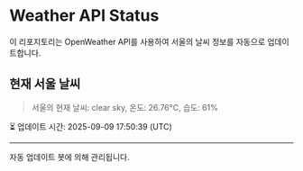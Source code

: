 
# Weather API Status

이 리포지토리는 OpenWeather API를 사용하여 서울의 날씨 정보를 자동으로 업데이트합니다.

## 현재 서울 날씨
> 서울의 현재 날씨: clear sky, 온도: 26.76°C, 습도: 61%

⏳ 업데이트 시간: 2025-09-09 17:50:39 (UTC)

---
자동 업데이트 봇에 의해 관리됩니다.
